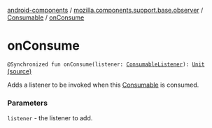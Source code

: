 [android-components](../../index.md) / [mozilla.components.support.base.observer](../index.md) / [Consumable](index.md) / [onConsume](./on-consume.md)

# onConsume

`@Synchronized fun onConsume(listener: `[`ConsumableListener`](../-consumable-listener.md)`): `[`Unit`](https://kotlinlang.org/api/latest/jvm/stdlib/kotlin/-unit/index.html) [(source)](https://github.com/mozilla-mobile/android-components/blob/master/components/support/base/src/main/java/mozilla/components/support/base/observer/Consumable.kt#L79)

Adds a listener to be invoked when this [Consumable](index.md) is consumed.

### Parameters

`listener` - the listener to add.